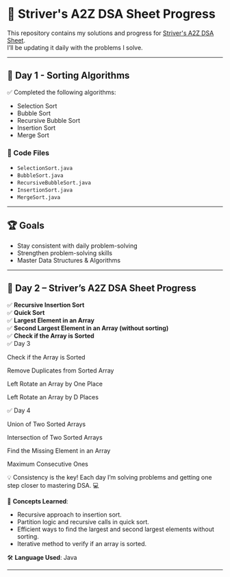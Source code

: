# 🚀 Striver's A2Z DSA Sheet Progress  

This repository contains my solutions and progress for [Striver's A2Z DSA Sheet](https://takeuforward.org/).  
I’ll be updating it daily with the problems I solve.

---

## 📅 Day 1 - Sorting Algorithms  

✅ Completed the following algorithms:  
- Selection Sort  
- Bubble Sort  
- Recursive Bubble Sort  
- Insertion Sort  
- Merge Sort  

### 📂 Code Files  
- `SelectionSort.java`  
- `BubbleSort.java`  
- `RecursiveBubbleSort.java`  
- `InsertionSort.java`  
- `MergeSort.java`  

---

## 🏆 Goals
- Stay consistent with daily problem-solving  
- Strengthen problem-solving skills  
- Master Data Structures & Algorithms  

---
## 🚀 Day 2 – Striver’s A2Z DSA Sheet Progress  

✅ **Recursive Insertion Sort**  
✅ **Quick Sort**  
✅ **Largest Element in an Array**  
✅ **Second Largest Element in an Array (without sorting)**  
✅ **Check if the Array is Sorted**  
✅ Day 3

Check if the Array is Sorted

Remove Duplicates from Sorted Array

Left Rotate an Array by One Place

Left Rotate an Array by D Places

✅ Day 4

Union of Two Sorted Arrays

Intersection of Two Sorted Arrays

Find the Missing Element in an Array

Maximum Consecutive Ones

💡 Consistency is the key! Each day I’m solving problems and getting one step closer to mastering DSA. 💻

📌 **Concepts Learned**:  
- Recursive approach to insertion sort.  
- Partition logic and recursive calls in quick sort.  
- Efficient ways to find the largest and second largest elements without sorting.  
- Iterative method to verify if an array is sorted.  

🛠️ **Language Used**: Java  

---

